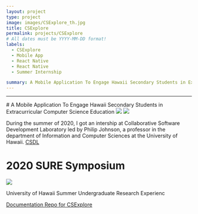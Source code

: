 ```yaml
---
layout: project
type: project
image: images/CSExplore_th.jpg
title: CSExplore
permalink: projects/CSExplore
# All dates must be YYYY-MM-DD format!
labels:
  - CSExplore
  - Mobile App
  - React Native
  - React Native
  - Summer Internship

summary: A Mobile Application To Engage Hawaii Secondary Students in Extracurricular Computer Science Education 
---
```


<hr>
# A Mobile Application To Engage Hawaii Secondary Students in Extracurricular Computer Science Education 
<img class="ui image" src="{{ site.baseurl }}/images/CSExplore1.png"> 

<img class="ui image" src="{{ site.baseurl }}/images/CSExplore2.png"> 

During the summer of 2020, I got an intership at Collaborative Software Development Laboratory led by Philip Johnson, a professor in the department of Information and Computer Sciences at the University of Hawaii. [CSDL](https://csdl.ics.hawaii.edu/)




# 2020 SURE Symposium
<img class="ui image" src="{{ site.baseurl }}/images/csexplore_presentation.png"> 

University of Hawaii Summer Undergraduate Research Experienc

[Documentation Repo for CSExplore](https://github.com/hannaparkUH/hanna_csexplore)


